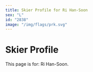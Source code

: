 ```yaml
---
title: Skier Profile for Ri Han-Soon
sex: "L"
id: "2838"
image: "/img/flags/prk.svg" 
---
```


# Skier Profile

This page is for: Ri Han-Soon.
    
